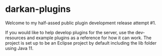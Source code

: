 # darkan-plugins

Welcome to my half-assed public plugin development release attempt #1.

If you would like to help develop plugins for the server, use the dev-resources and example plugins as a reference for how it can work.
The project is set up to be an Eclipse project by default including the lib folder using Java 11.
